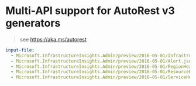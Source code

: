 # Multi-API support for AutoRest v3 generators

> see https://aka.ms/autorest

``` yaml $(enable-multi-api)
input-file:
  - Microsoft.InfrastructureInsights.Admin/preview/2016-05-01/InfrastructureInsights.json
  - Microsoft.InfrastructureInsights.Admin/preview/2016-05-01/Alert.json
  - Microsoft.InfrastructureInsights.Admin/preview/2016-05-01/RegionHealth.json
  - Microsoft.InfrastructureInsights.Admin/preview/2016-05-01/ResourceHealth.json
  - Microsoft.InfrastructureInsights.Admin/preview/2016-05-01/ServiceHealth.json
```
